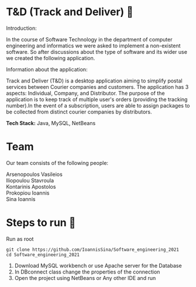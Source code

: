 # T&D (Track and Deliver) :incoming_envelope:

Introduction:

In the course of Software Technology in the department of computer engineering and informatics we were asked to implement a non-existent software.
So after discussions about the type of software and its wider use we created the following application.

Information about the application:

Track and Deliver (T&D) is a desktop application aiming to simplify postal services between Courier companies and customers. The application has 3 aspects: Individual, Company, and Distributor. The purpose of the application is to keep track of multiple user's orders (providing the tracking number).In the event of a subscription, users are able to assign packages to be collected from distinct courier companies by distributors.

**Tech Stack:** Java, MySQL, NetBeans
# Team

Our team consists of the following people:

Arsenopoulos Vasileios\
Iliopoulou Stavroula\
Kontarinis Apostolos\
Prokopiou Ioannis\
Sina Ioannis 

# Steps to run :runner:

Run as root

```
git clone https://github.com/IoannisSina/Software_engineering_2021
cd Software_engineering_2021
```
1. Download MySQL workbench or use Apache server for the Database
2. In DBconnect class change the properties of the connection
3. Open the project using NetBeans or Any other IDE and run
